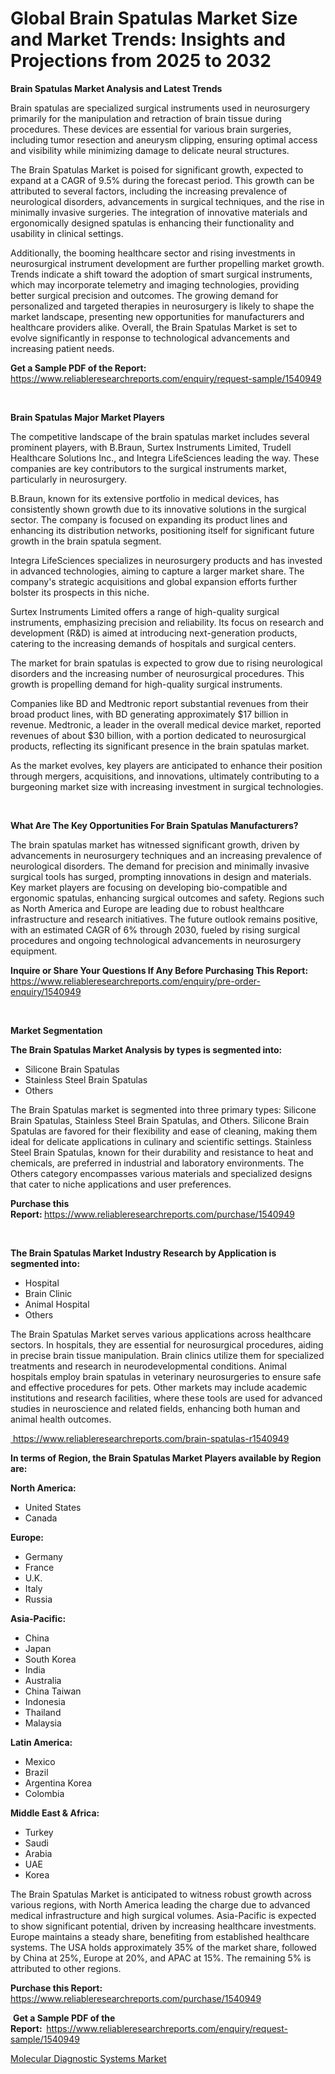 <p><h1>Global Brain Spatulas Market Size and Market Trends: Insights and Projections from 2025 to 2032</h1></p><p><strong>Brain Spatulas Market Analysis and Latest Trends</strong></p>
<p><p>Brain spatulas are specialized surgical instruments used in neurosurgery primarily for the manipulation and retraction of brain tissue during procedures. These devices are essential for various brain surgeries, including tumor resection and aneurysm clipping, ensuring optimal access and visibility while minimizing damage to delicate neural structures.</p><p>The Brain Spatulas Market is poised for significant growth, expected to expand at a CAGR of 9.5% during the forecast period. This growth can be attributed to several factors, including the increasing prevalence of neurological disorders, advancements in surgical techniques, and the rise in minimally invasive surgeries. The integration of innovative materials and ergonomically designed spatulas is enhancing their functionality and usability in clinical settings.</p><p>Additionally, the booming healthcare sector and rising investments in neurosurgical instrument development are further propelling market growth. Trends indicate a shift toward the adoption of smart surgical instruments, which may incorporate telemetry and imaging technologies, providing better surgical precision and outcomes. The growing demand for personalized and targeted therapies in neurosurgery is likely to shape the market landscape, presenting new opportunities for manufacturers and healthcare providers alike. Overall, the Brain Spatulas Market is set to evolve significantly in response to technological advancements and increasing patient needs.</p></p>
<p><strong>Get a Sample PDF of the Report:&nbsp;</strong> <a href="https://www.reliableresearchreports.com/enquiry/request-sample/1540949?utm_campaign=2030&utm_medium=2&utm_source=Github&utm_content=ia&utm_term=04032025&utm_id=brain-spatulas">https://www.reliableresearchreports.com/enquiry/request-sample/1540949</a></p>
<p>&nbsp;</p>
<p><strong>Brain Spatulas Major Market Players</strong></p>
<p><p>The competitive landscape of the brain spatulas market includes several prominent players, with B.Braun, Surtex Instruments Limited, Trudell Healthcare Solutions Inc., and Integra LifeSciences leading the way. These companies are key contributors to the surgical instruments market, particularly in neurosurgery.</p><p>B.Braun, known for its extensive portfolio in medical devices, has consistently shown growth due to its innovative solutions in the surgical sector. The company is focused on expanding its product lines and enhancing its distribution networks, positioning itself for significant future growth in the brain spatula segment. </p><p>Integra LifeSciences specializes in neurosurgery products and has invested in advanced technologies, aiming to capture a larger market share. The company's strategic acquisitions and global expansion efforts further bolster its prospects in this niche.</p><p>Surtex Instruments Limited offers a range of high-quality surgical instruments, emphasizing precision and reliability. Its focus on research and development (R&D) is aimed at introducing next-generation products, catering to the increasing demands of hospitals and surgical centers.</p><p>The market for brain spatulas is expected to grow due to rising neurological disorders and the increasing number of neurosurgical procedures. This growth is propelling demand for high-quality surgical instruments.</p><p>Companies like BD and Medtronic report substantial revenues from their broad product lines, with BD generating approximately $17 billion in revenue. Medtronic, a leader in the overall medical device market, reported revenues of about $30 billion, with a portion dedicated to neurosurgical products, reflecting its significant presence in the brain spatulas market.</p><p>As the market evolves, key players are anticipated to enhance their position through mergers, acquisitions, and innovations, ultimately contributing to a burgeoning market size with increasing investment in surgical technologies.</p></p>
<p>&nbsp;</p>
<p><strong>What Are The Key Opportunities For Brain Spatulas Manufacturers?</strong></p>
<p><p>The brain spatulas market has witnessed significant growth, driven by advancements in neurosurgery techniques and an increasing prevalence of neurological disorders. The demand for precision and minimally invasive surgical tools has surged, prompting innovations in design and materials. Key market players are focusing on developing bio-compatible and ergonomic spatulas, enhancing surgical outcomes and safety. Regions such as North America and Europe are leading due to robust healthcare infrastructure and research initiatives. The future outlook remains positive, with an estimated CAGR of 6% through 2030, fueled by rising surgical procedures and ongoing technological advancements in neurosurgery equipment.</p></p>
<p><strong>Inquire or Share Your Questions If Any Before Purchasing This Report:</strong> <a href="https://www.reliableresearchreports.com/enquiry/pre-order-enquiry/1540949?utm_campaign=2030&utm_medium=2&utm_source=Github&utm_content=ia&utm_term=04032025&utm_id=brain-spatulas">https://www.reliableresearchreports.com/enquiry/pre-order-enquiry/1540949</a></p>
<p>&nbsp;</p>
<p><strong>Market Segmentation</strong></p>
<p><strong>The Brain Spatulas Market Analysis by types is segmented into:</strong></p>
<p><ul><li>Silicone Brain Spatulas</li><li>Stainless Steel Brain Spatulas</li><li>Others</li></ul></p>
<p><p>The Brain Spatulas market is segmented into three primary types: Silicone Brain Spatulas, Stainless Steel Brain Spatulas, and Others. Silicone Brain Spatulas are favored for their flexibility and ease of cleaning, making them ideal for delicate applications in culinary and scientific settings. Stainless Steel Brain Spatulas, known for their durability and resistance to heat and chemicals, are preferred in industrial and laboratory environments. The Others category encompasses various materials and specialized designs that cater to niche applications and user preferences.</p></p>
<p><strong>Purchase this Report:&nbsp;</strong><a href="https://www.reliableresearchreports.com/purchase/1540949?utm_campaign=2030&utm_medium=2&utm_source=Github&utm_content=ia&utm_term=04032025&utm_id=brain-spatulas">https://www.reliableresearchreports.com/purchase/1540949</a></p>
<p>&nbsp;</p>
<p><strong>The Brain Spatulas Market Industry Research by Application is segmented into:</strong></p>
<p><ul><li>Hospital</li><li>Brain Clinic</li><li>Animal Hospital</li><li>Others</li></ul></p>
<p><p>The Brain Spatulas Market serves various applications across healthcare sectors. In hospitals, they are essential for neurosurgical procedures, aiding in precise brain tissue manipulation. Brain clinics utilize them for specialized treatments and research in neurodevelopmental conditions. Animal hospitals employ brain spatulas in veterinary neurosurgeries to ensure safe and effective procedures for pets. Other markets may include academic institutions and research facilities, where these tools are used for advanced studies in neuroscience and related fields, enhancing both human and animal health outcomes.</p></p>
<p><a href="https://www.reliableresearchreports.com/brain-spatulas-r1540949?utm_campaign=2030&utm_medium=2&utm_source=Github&utm_content=ia&utm_term=04032025&utm_id=brain-spatulas">&nbsp;https://www.reliableresearchreports.com/brain-spatulas-r1540949</a></p>
<p><strong>In terms of Region, the Brain Spatulas Market Players available by Region are:</strong></p>
<p>
    <p> <strong> North America: </strong>
        <ul>
            <li>United States</li>
            <li>Canada</li>
        </ul>
        </p> 
    <p> <strong> Europe: </strong>
        <ul>
            <li>Germany</li>
            <li>France</li>
            <li>U.K.</li>
            <li>Italy</li>
            <li>Russia</li>
        </ul>
        </p> 
    <p> <strong> Asia-Pacific: </strong>
        <ul>
            <li>China</li>
            <li>Japan</li>
            <li>South Korea</li>
            <li>India</li>
            <li>Australia</li>
            <li>China Taiwan</li>
            <li>Indonesia</li>
            <li>Thailand</li>
            <li>Malaysia</li>
        </ul>
        </p> 
    <p> <strong> Latin America: </strong>
        <ul>
            <li>Mexico</li>
            <li>Brazil</li>
            <li>Argentina Korea</li>
            <li>Colombia</li>
        </ul>
        </p> 
    <p> <strong> Middle East & Africa: </strong>
        <ul>
            <li>Turkey</li>
            <li>Saudi</li>
            <li>Arabia</li>
            <li>UAE</li>
            <li>Korea</li>
        </ul>
    </p>
    </p>
<p><p>The Brain Spatulas Market is anticipated to witness robust growth across various regions, with North America leading the charge due to advanced medical infrastructure and high surgical volumes. Asia-Pacific is expected to show significant potential, driven by increasing healthcare investments. Europe maintains a steady share, benefiting from established healthcare systems. The USA holds approximately 35% of the market share, followed by China at 25%, Europe at 20%, and APAC at 15%. The remaining 5% is attributed to other regions.</p></p>
<p><strong>Purchase this Report: </strong><a href="https://www.reliableresearchreports.com/purchase/1540949?utm_campaign=2030&utm_medium=2&utm_source=Github&utm_content=ia&utm_term=04032025&utm_id=brain-spatulas">https://www.reliableresearchreports.com/purchase/1540949</a></p>
<p>&nbsp;<strong>Get a Sample PDF of the Report:&nbsp;&nbsp;</strong><a href="https://www.reliableresearchreports.com/enquiry/request-sample/1540949?utm_campaign=2030&utm_medium=2&utm_source=Github&utm_content=ia&utm_term=04032025&utm_id=brain-spatulas">https://www.reliableresearchreports.com/enquiry/request-sample/1540949</a></p>
<p><strong></strong></p>
<p><p><a href="https://github.com/NargisHussain432/Market-Research-Report-List-1/blob/main/molecular-diagnostic-systems-market.md?utm_campaign=2030&utm_medium=2&utm_source=Github&utm_content=ia&utm_term=04032025&utm_id=brain-spatulas">Molecular Diagnostic Systems Market</a></p></p>